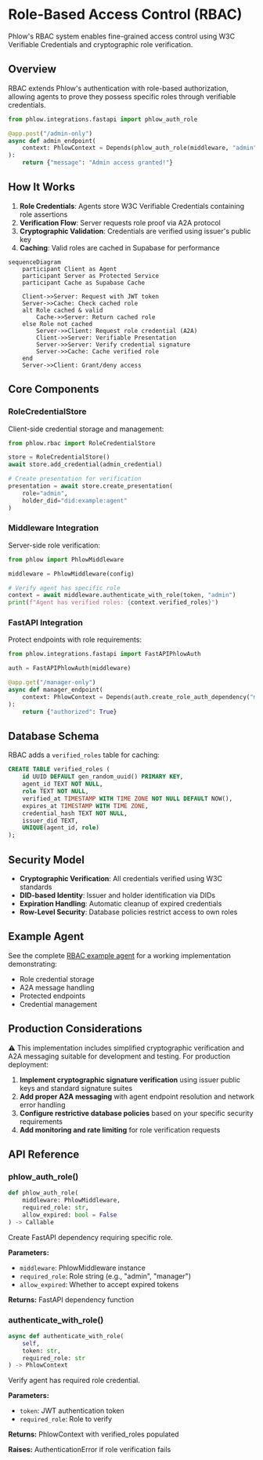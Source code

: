 # Role-Based Access Control (RBAC)

Phlow's RBAC system enables fine-grained access control using W3C Verifiable Credentials and cryptographic role verification.

## Overview

RBAC extends Phlow's authentication with role-based authorization, allowing agents to prove they possess specific roles through verifiable credentials.

```python
from phlow.integrations.fastapi import phlow_auth_role

@app.post("/admin-only")
async def admin_endpoint(
    context: PhlowContext = Depends(phlow_auth_role(middleware, "admin"))
):
    return {"message": "Admin access granted!"}
```

## How It Works

1. **Role Credentials**: Agents store W3C Verifiable Credentials containing role assertions
2. **Verification Flow**: Server requests role proof via A2A protocol
3. **Cryptographic Validation**: Credentials are verified using issuer's public key
4. **Caching**: Valid roles are cached in Supabase for performance

```mermaid
sequenceDiagram
    participant Client as Agent
    participant Server as Protected Service
    participant Cache as Supabase Cache
    
    Client->>Server: Request with JWT token
    Server->>Cache: Check cached role
    alt Role cached & valid
        Cache->>Server: Return cached role
    else Role not cached
        Server->>Client: Request role credential (A2A)
        Client->>Server: Verifiable Presentation
        Server->>Server: Verify credential signature
        Server->>Cache: Cache verified role
    end
    Server->>Client: Grant/deny access
```

## Core Components

### RoleCredentialStore
Client-side credential storage and management:

```python
from phlow.rbac import RoleCredentialStore

store = RoleCredentialStore()
await store.add_credential(admin_credential)

# Create presentation for verification
presentation = await store.create_presentation(
    role="admin", 
    holder_did="did:example:agent"
)
```

### Middleware Integration
Server-side role verification:

```python
from phlow import PhlowMiddleware

middleware = PhlowMiddleware(config)

# Verify agent has specific role
context = await middleware.authenticate_with_role(token, "admin")
print(f"Agent has verified roles: {context.verified_roles}")
```

### FastAPI Integration
Protect endpoints with role requirements:

```python
from phlow.integrations.fastapi import FastAPIPhlowAuth

auth = FastAPIPhlowAuth(middleware)

@app.get("/manager-only")
async def manager_endpoint(
    context: PhlowContext = Depends(auth.create_role_auth_dependency("manager"))
):
    return {"authorized": True}
```

## Database Schema

RBAC adds a `verified_roles` table for caching:

```sql
CREATE TABLE verified_roles (
    id UUID DEFAULT gen_random_uuid() PRIMARY KEY,
    agent_id TEXT NOT NULL,
    role TEXT NOT NULL,
    verified_at TIMESTAMP WITH TIME ZONE NOT NULL DEFAULT NOW(),
    expires_at TIMESTAMP WITH TIME ZONE,
    credential_hash TEXT NOT NULL,
    issuer_did TEXT,
    UNIQUE(agent_id, role)
);
```

## Security Model

- **Cryptographic Verification**: All credentials verified using W3C standards
- **DID-based Identity**: Issuer and holder identification via DIDs
- **Expiration Handling**: Automatic cleanup of expired credentials
- **Row-Level Security**: Database policies restrict access to own roles

## Example Agent

See the complete [RBAC example agent](../examples/rbac_agent/) for a working implementation demonstrating:

- Role credential storage
- A2A message handling
- Protected endpoints
- Credential management

## Production Considerations

⚠️ This implementation includes simplified cryptographic verification and A2A messaging suitable for development and testing. For production deployment:

1. **Implement cryptographic signature verification** using issuer public keys and standard signature suites
2. **Add proper A2A messaging** with agent endpoint resolution and network error handling  
3. **Configure restrictive database policies** based on your specific security requirements
4. **Add monitoring and rate limiting** for role verification requests

## API Reference

### phlow_auth_role()
```python
def phlow_auth_role(
    middleware: PhlowMiddleware,
    required_role: str,
    allow_expired: bool = False
) -> Callable
```

Create FastAPI dependency requiring specific role.

**Parameters:**
- `middleware`: PhlowMiddleware instance
- `required_role`: Role string (e.g., "admin", "manager")
- `allow_expired`: Whether to accept expired tokens

**Returns:** FastAPI dependency function

### authenticate_with_role()
```python
async def authenticate_with_role(
    self, 
    token: str, 
    required_role: str
) -> PhlowContext
```

Verify agent has required role credential.

**Parameters:**
- `token`: JWT authentication token
- `required_role`: Role to verify

**Returns:** PhlowContext with verified_roles populated

**Raises:** AuthenticationError if role verification fails